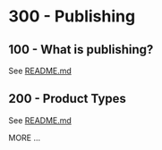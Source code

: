 # 300 - Publishing

## 100 - What is publishing?

See [README.md](./100/README.md)

## 200 - Product Types

See [README.md](./200/README.md)

MORE ...
